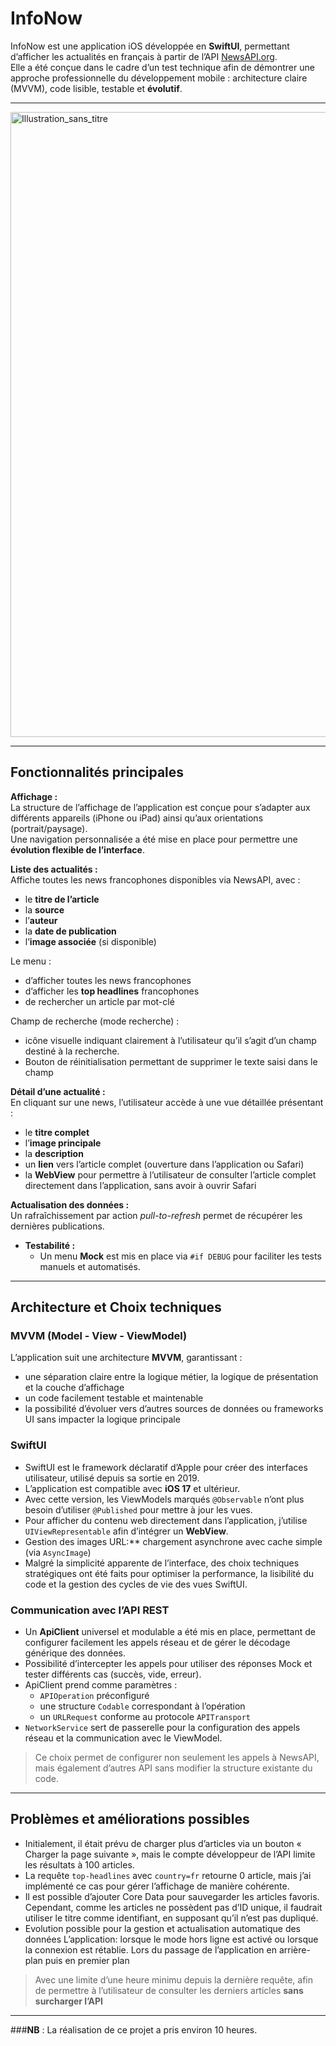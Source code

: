 # InfoNow

InfoNow est une application iOS développée en **SwiftUI**, permettant d’afficher les actualités en français à partir de l’API [NewsAPI.org](https://newsapi.org/docs).  
Elle a été conçue dans le cadre d’un test technique afin de démontrer une approche professionnelle du développement mobile : architecture claire (MVVM), code lisible, testable et **évolutif**.

---
<img width="1000" height="1000" alt="Illustration_sans_titre" src="https://github.com/user-attachments/assets/da2619e0-0c20-40f2-9441-405164ecb584" />

---

## Fonctionnalités principales

**Affichage :**  
  La structure de l’affichage de l’application est conçue pour s’adapter aux différents appareils (iPhone ou iPad) ainsi qu’aux orientations (portrait/paysage).  
  Une navigation personnalisée a été mise en place pour permettre une **évolution flexible de l’interface**.

**Liste des actualités :**  
  Affiche toutes les news francophones disponibles via NewsAPI, avec :
  - le **titre de l’article**
  - la **source**
  - l’**auteur**
  - la **date de publication**
  - l’**image associée** (si disponible)  

  Le menu :
  - d’afficher toutes les news francophones
  - d’afficher les **top headlines** francophones
  - de rechercher un article par mot-clé
  
  Champ de recherche (mode recherche) :
  - icône visuelle indiquant clairement à l’utilisateur qu’il s’agit d’un champ destiné à la recherche.
  - Bouton de réinitialisation permettant de supprimer le texte saisi dans le champ

**Détail d’une actualité :**  
  En cliquant sur une news, l’utilisateur accède à une vue détaillée présentant :
  - le **titre complet**
  - l’**image principale**
  - la **description**
  - un **lien** vers l’article complet (ouverture dans l’application ou Safari)
  - la **WebView** pour permettre à l’utilisateur de consulter l’article complet directement dans l’application, sans avoir à ouvrir Safari

**Actualisation des données :**  
  Un rafraîchissement par action *pull-to-refresh* permet de récupérer les dernières publications.

- **Testabilité :**  
  - Un menu **Mock** est mis en place via `#if DEBUG` pour faciliter les tests manuels et automatisés.

---

## Architecture et Choix techniques

### MVVM (Model - View - ViewModel)

L’application suit une architecture **MVVM**, garantissant :  
- une séparation claire entre la logique métier, la logique de présentation et la couche d’affichage  
- un code facilement testable et maintenable  
- la possibilité d’évoluer vers d’autres sources de données ou frameworks UI sans impacter la logique principale

### SwiftUI

- SwiftUI est le framework déclaratif d’Apple pour créer des interfaces utilisateur, utilisé depuis sa sortie en 2019.  
- L’application est compatible avec **iOS 17** et ultérieur.  
- Avec cette version, les ViewModels marqués `@Observable` n’ont plus besoin d’utiliser `@Published` pour mettre à jour les vues.  
- Pour afficher du contenu web directement dans l’application, j’utilise `UIViewRepresentable` afin d’intégrer un **WebView**.  
- Gestion des images URL:** chargement asynchrone avec cache simple (via `AsyncImage`) 
- Malgré la simplicité apparente de l’interface, des choix techniques stratégiques ont été faits pour optimiser la performance, la lisibilité du code et la gestion des cycles de vie des vues SwiftUI. 

### Communication avec l’API REST

- Un **ApiClient** universel et modulable a été mis en place, permettant de configurer facilement les appels réseau et de gérer le décodage générique des données.  
- Possibilité d’intercepter les appels pour utiliser des réponses Mock et tester différents cas (succès, vide, erreur).  
- ApiClient prend comme paramètres :  
  - `APIOperation` préconfiguré  
  - une structure `Codable` correspondant à l’opération  
  - un `URLRequest` conforme au protocole `APITransport`  
- `NetworkService` sert de passerelle pour la configuration des appels réseau et la communication avec le ViewModel.  

> Ce choix permet de configurer non seulement les appels à NewsAPI, mais également d’autres API sans modifier la structure existante du code.

---

## Problèmes et améliorations possibles

- Initialement, il était prévu de charger plus d’articles via un bouton « Charger la page suivante », mais le compte développeur de l’API limite les résultats à 100 articles.  
- La requête `top-headlines` avec `country=fr` retourne 0 article, mais j’ai implémenté ce cas pour gérer l’affichage de manière cohérente.  
- Il est possible d’ajouter Core Data pour sauvegarder les articles favoris. Cependant, comme les articles ne possèdent pas d’ID unique, il faudrait utiliser le titre comme identifiant, en supposant qu’il n’est pas dupliqué.
- Evolution possible pour la gestion et actualisation automatique des données L’application: 
            lorsque le mode hors ligne est activé ou lorsque la connexion est rétablie.
            Lors du passage de l’application en arrière-plan puis en premier plan
 > Avec une limite d’une heure minimu depuis la dernière requête, afin de permettre à l’utilisateur de consulter les derniers articles **sans surcharger l’API**
---

###**NB** : La réalisation de ce projet a pris environ 10 heures.


